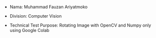 - Nama: Muhammad Fauzan Ariyatmoko

- Division: Computer Vision

- Technical Test Purpose: Rotating Image with OpenCV and Numpy only using Google Colab
